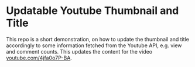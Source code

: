 # Updatable Youtube Thumbnail and Title

This repo is a short demonstration, on how to update the thumbnail and title accordingly to some information fetched 
from the Youtube API, e.g. view and comment counts. This updates the content for the video
[youtube.com/4jfa0o7P-BA](https://www.youtube.com/4jfa0o7P-BA). 
